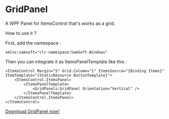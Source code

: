 # GridPanel

A WPF Panel for ItemsControl that's works as a grid.

How to use it ?

First, add the namespace :

```
xmlns:samsoft="clr-namespace:SamSoft.Windows"
```

Then you can integrate it as ItemsPanelTemplate like this : 

```
<ItemsControl Margin="5" Grid.Column="1" ItemsSource="{Binding Items}" ItemTemplate="{StaticResource ButtonTemplate}">
    <ItemsControl.ItemsPanel>
        <ItemsPanelTemplate>
            <GridPanels:GridPanel Orientation="Vertical" />
        </ItemsPanelTemplate>
    </ItemsControl.ItemsPanel>
</ItemsControl>
```
[
Download GridPanel now!](docs/CONTRIBUTING.md) 


